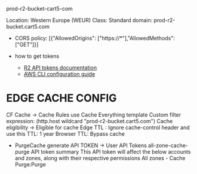 prod-r2-bucket-cart5-com

Location: Western Europe (WEUR)
Class: Standard
domain: prod-r2-bucket.cart5.com

- CORS policy: [{"AllowedOrigins": ["https://*"],"AllowedMethods": ["GET"]}]


- how to get tokens
  - [R2 API tokens documentation](https://developers.cloudflare.com/r2/api/s3/tokens/)
  - [AWS CLI configuration guide](https://developers.cloudflare.com/r2/examples/aws/aws-cli/)


# EDGE CACHE CONFIG
CF Cache -> Cache Rules
use Cache Everything template
Custom filter expression: (http.host wildcard "prod-r2-bucket.cart5.com")
Cache eligibility -> Eligible for cache
Edge TTL : Ignore cache-control header and use this TTL: 1 year
Browser TTL: Bypass cache


- PurgeCache
generate API TOKEN -> User API Tokens
all-zone-cache-purge API token summary
This API token will affect the below accounts and zones, along with their respective permissions
All zones - Cache Purge:Purge

